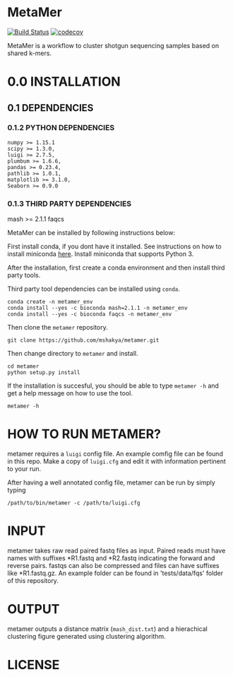# MetaMer
[![Build Status](https://travis-ci.org/mshakya/metamer.svg?branch=master)](https://travis-ci.org/mshakya/metamer)
[![codecov](https://codecov.io/gh/mshakya/metamer/branch/master/graph/badge.svg)](https://codecov.io/gh/mshakya/metamer)

MetaMer is a workflow to cluster shotgun sequencing samples based on shared k-mers. 

# 0.0 INSTALLATION


## 0.1 DEPENDENCIES

### 0.1.2 PYTHON DEPENDENCIES
```
numpy >= 1.15.1
scipy >= 1.3.0,
luigi >= 2.7.5,
plumbum >= 1.6.6,
pandas >= 0.23.4,
pathlib >= 1.0.1,
matplotlib >= 3.1.0,
Seaborn >= 0.9.0
```

### 0.1.3 THIRD PARTY DEPENDENCIES
mash >= 2.1.1
faqcs

MetaMer can be installed by following instructions below:

First install conda, if you dont have it installed. See instructions on how to install miniconda [here](https://docs.conda.io/en/latest/miniconda.html). Install miniconda that supports Python 3.

After the installation, first create a conda environment and then install third party tools.

Third party tool dependencies can be installed using `conda`.

```
conda create -n metamer_env
conda install --yes -c bioconda mash=2.1.1 -n metamer_env
conda install --yes -c bioconda faqcs -n metamer_env

```
Then clone the `metamer` repository.

```
git clone https://github.com/mshakya/metamer.git

```

Then change directory to `metamer` and install.

```
cd metamer
python setup.py install
```

If the installation is succesful, you should be able to type `metamer -h` and get a help message on how to use the tool.

```
metamer -h
```

# HOW TO RUN METAMER?

metamer requires a `luigi` config file. An example comfig file can be found in this repo. Make a copy of `luigi.cfg` and edit it with information pertinent to your run.

After having a well annotated config file, metamer can be run by simply typing

```
/path/to/bin/metamer -c /path/to/luigi.cfg
```

# INPUT
metamer takes raw read paired fastq files as input. Paired reads must have names with suffixes *R1.fastq and *R2.fastq indicating the forward and reverse pairs. fastqs can also be compressed and files can have suffixes like *R1.fastq.gz. An example folder can be found in 'tests/data/fqs' folder of this repository.

# OUTPUT
metamer outputs a distance matrix (`mash_dist.txt`) and a hierachical clustering figure generated using clustering algorithm.

# LICENSE



